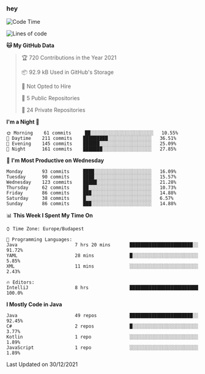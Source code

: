 ### hey

<!--START_SECTION:waka-->
![Code Time](http://img.shields.io/badge/Code%20Time-433%20hrs%2028%20mins-blue)

![Lines of code](https://img.shields.io/badge/From%20Hello%20World%20I%27ve%20Written-439%20Thousand%20lines%20of%20code-blue)

**🐱 My GitHub Data** 

> 🏆 720 Contributions in the Year 2021
 > 
> 📦 92.9 kB Used in GitHub's Storage 
 > 
> 🚫 Not Opted to Hire
 > 
> 📜 5 Public Repositories 
 > 
> 🔑 24 Private Repositories  
 > 
**I'm a Night 🦉** 

```text
🌞 Morning    61 commits     ██░░░░░░░░░░░░░░░░░░░░░░░   10.55% 
🌆 Daytime    211 commits    █████████░░░░░░░░░░░░░░░░   36.51% 
🌃 Evening    145 commits    ██████░░░░░░░░░░░░░░░░░░░   25.09% 
🌙 Night      161 commits    ███████░░░░░░░░░░░░░░░░░░   27.85%

```
📅 **I'm Most Productive on Wednesday** 

```text
Monday       93 commits     ████░░░░░░░░░░░░░░░░░░░░░   16.09% 
Tuesday      90 commits     ████░░░░░░░░░░░░░░░░░░░░░   15.57% 
Wednesday    123 commits    █████░░░░░░░░░░░░░░░░░░░░   21.28% 
Thursday     62 commits     ██░░░░░░░░░░░░░░░░░░░░░░░   10.73% 
Friday       86 commits     ███░░░░░░░░░░░░░░░░░░░░░░   14.88% 
Saturday     38 commits     █░░░░░░░░░░░░░░░░░░░░░░░░   6.57% 
Sunday       86 commits     ███░░░░░░░░░░░░░░░░░░░░░░   14.88%

```


📊 **This Week I Spent My Time On** 

```text
⌚︎ Time Zone: Europe/Budapest

💬 Programming Languages: 
Java                     7 hrs 20 mins       ███████████████████████░░   91.72% 
YAML                     28 mins             █░░░░░░░░░░░░░░░░░░░░░░░░   5.85% 
XML                      11 mins             ░░░░░░░░░░░░░░░░░░░░░░░░░   2.43%

🔥 Editors: 
IntelliJ                 8 hrs               █████████████████████████   100.0%

```

**I Mostly Code in Java** 

```text
Java                     49 repos            ███████████████████████░░   92.45% 
C#                       2 repos             █░░░░░░░░░░░░░░░░░░░░░░░░   3.77% 
Kotlin                   1 repo              ░░░░░░░░░░░░░░░░░░░░░░░░░   1.89% 
JavaScript               1 repo              ░░░░░░░░░░░░░░░░░░░░░░░░░   1.89%

```



 Last Updated on 30/12/2021
<!--END_SECTION:waka-->
